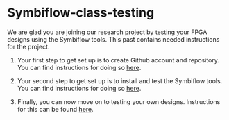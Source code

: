 # Symbiflow-class-testing
We are glad you are joining our research project by testing your FPGA designs using the Symbiflow tools.  This past contains needed instructions for the project.

1. Your first step to get set up is to create Github account and repository.  You can find instructions for doing so [here](Step1_Creating_Repository.md).

2. Your second step to get set up is to install and test the Symbiflow tools.  You can find instructions for doing so [here](Step2_Installing_Testing.md).

3. Finally, you can now move on to testing your own designs.  Instructions for this can be found [here](Step3_Testing_Your_Own_Designs.md).
